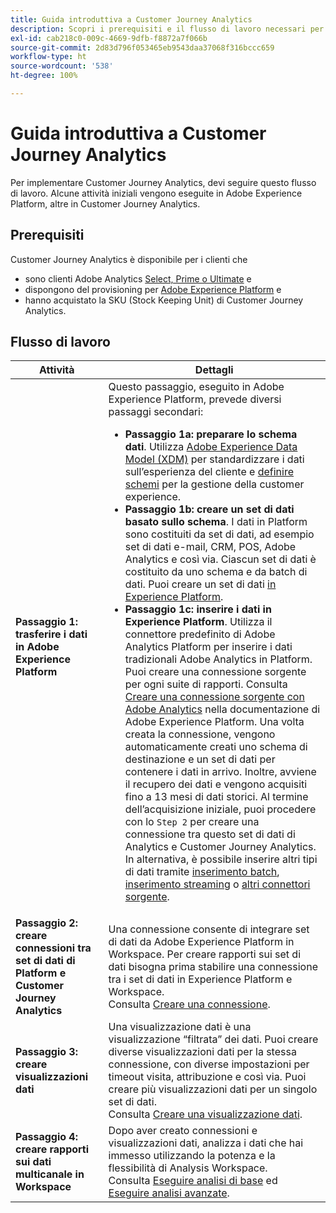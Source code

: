 ```yaml
---
title: Guida introduttiva a Customer Journey Analytics
description: Scopri i prerequisiti e il flusso di lavoro necessari per implementare Customer Journey Analytics.
exl-id: cab218c0-009c-4669-9dfb-f8872a7f066b
source-git-commit: 2d83d796f053465eb9543daa37068f316bccc659
workflow-type: ht
source-wordcount: '538'
ht-degree: 100%

---
```


# Guida introduttiva a Customer Journey Analytics

Per implementare Customer Journey Analytics, devi seguire questo flusso di lavoro. Alcune attività iniziali vengono eseguite in Adobe Experience Platform, altre in Customer Journey Analytics.

## Prerequisiti

Customer Journey Analytics è disponibile per i clienti che

* sono clienti Adobe Analytics [Select, Prime o Ultimate](https://www.adobe.com/it/analytics/compare-adobe-analytics-packages.html) e
* dispongono del provisioning per [Adobe Experience Platform](https://www.adobe.com/it/experience-platform.html) e
* hanno acquistato la SKU (Stock Keeping Unit) di Customer Journey Analytics.

## Flusso di lavoro

| Attività | Dettagli |
|---|---|
| **Passaggio 1: trasferire i dati in Adobe Experience Platform** | Questo passaggio, eseguito in Adobe Experience Platform, prevede diversi passaggi secondari:<ul><li>**Passaggio 1a: preparare lo schema dati**. Utilizza [Adobe Experience Data Model (XDM)](https://docs.adobe.com/content/help/it-IT/experience-platform/xdm/home.html) per standardizzare i dati sull’esperienza del cliente e [definire schemi](https://docs.adobe.com/content/help/it-IT/experience-platform/tutorials/home.html#!api-specification/markdown/narrative/tutorials/schema_editor_tutorial/schema_editor_tutorial.md) per la gestione della customer experience.</li><li>**Passaggio 1b: creare un set di dati basato sullo schema**. I dati in Platform sono costituiti da set di dati, ad esempio set di dati e-mail, CRM, POS, Adobe Analytics e così via. Ciascun set di dati è costituito da uno schema e da batch di dati. Puoi creare un set di dati [in Experience Platform](https://docs.adobe.com/content/help/it-IT/experience-platform/tutorials/home.html#!api-specification/markdown/narrative/tutorials/creating_a_dataset_tutorial/creating_a_dataset_tutorial.md).</li><li>**Passaggio 1c: inserire i dati in Experience Platform**. Utilizza il connettore predefinito di Adobe Analytics Platform per inserire i dati tradizionali Adobe Analytics in Platform. Puoi creare una connessione sorgente per ogni suite di rapporti. Consulta [Creare una connessione sorgente con Adobe Analytics](https://docs.adobe.com/content/help/it-IT/experience-platform/tutorials/home.html#!api-specification/markdown/narrative/tutorials/sources_tutorial/adobe-analytics-ui-tutorial.md) nella documentazione di Adobe Experience Platform. Una volta creata la connessione, vengono automaticamente creati uno schema di destinazione e un set di dati per contenere i dati in arrivo. Inoltre, avviene il recupero dei dati e vengono acquisiti fino a 13 mesi di dati storici. Al termine dell’acquisizione iniziale, puoi procedere con lo `Step 2` per creare una connessione tra questo set di dati di Analytics e Customer Journey Analytics. In alternativa, è possibile inserire altri tipi di dati tramite [inserimento batch](https://docs.adobe.com/content/help/it-IT/experience-platform/ingestion/home.html#!api-specification/markdown/narrative/technical_overview/ingest_architectural_overview/ingest_architectural_overview.md), [inserimento streaming](https://docs.adobe.com/content/help/it-IT/experience-platform/ingestion/home.html#!api-specification/markdown/narrative/technical_overview/streaming_ingest/streaming_ingest_overview.md) o [altri connettori sorgente](https://docs.adobe.com/content/help/it-IT/experience-platform/ingestion/home.html#!api-specification/markdown/narrative/technical_overview/acp_connectors_overview/acp-connectors-overview.md).</li></ul> |
| **Passaggio 2: creare connessioni tra set di dati di Platform e Customer Journey Analytics** | Una connessione consente di integrare set di dati da Adobe Experience Platform in Workspace. Per creare rapporti sui set di dati bisogna prima stabilire una connessione tra i set di dati in Experience Platform e Workspace.<br>Consulta [Creare una connessione](/help/connections/create-connection.md). |
| **Passaggio 3: creare visualizzazioni dati** | Una visualizzazione dati è una visualizzazione “filtrata” dei dati. Puoi creare diverse visualizzazioni dati per la stessa connessione, con diverse impostazioni per timeout visita, attribuzione e così via. Puoi creare più visualizzazioni dati per un singolo set di dati.<br>Consulta [Creare una visualizzazione dati](/help/data-views/create-dataview.md). |
| **Passaggio 4: creare rapporti sui dati multicanale in Workspace** | Dopo aver creato connessioni e visualizzazioni dati, analizza i dati che hai immesso utilizzando la potenza e la flessibilità di Analysis Workspace.<br>Consulta [Eseguire analisi di base](/help/analysis-workspace/perform-basic-analysis.md) ed [Eseguire analisi avanzate](/help/analysis-workspace/perform-adv-analysis.md). |
